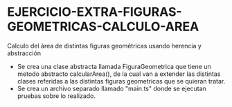 # EJERCICIO-EXTRA-FIGURAS-GEOMETRICAS-CALCULO-AREA

Calculo del área de distintas figuras geométricas usando herencia y abstracción

- Se crea una clase abstracta llamada FiguraGeometrica que tiene un metodo abstracto calcularArea(), de la cual van a extender las distintas clases referidas a las distintas figuras geometricas que se quieran tratar.
- Se crea un archivo separado llamado "main.ts" donde se ejecutan pruebas sobre lo realizado.

